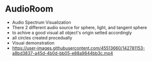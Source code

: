 # AudioRoom <br/>
 - Audio Spectrum Visualization <br/>
 - There 2 different audio source for sphere, light, and tangent sphere <br/>
 - to achive a good visual all object's origin setted accordingly <br/>
 - all circles created procedually <br/>
 - Visual demonstration <br/>
 - https://user-images.githubusercontent.com/45513660/142781153-a8bd3837-a45d-4b0d-bb05-e88a9844bb3c.mp4

